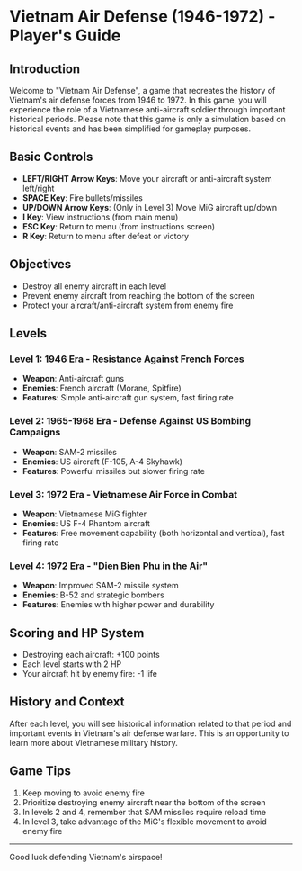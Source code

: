# Vietnam Air Defense (1946-1972) - Player's Guide

## Introduction
Welcome to "Vietnam Air Defense", a game that recreates the history of Vietnam's air defense forces from 1946 to 1972. In this game, you will experience the role of a Vietnamese anti-aircraft soldier through important historical periods. Please note that this game is only a simulation based on historical events and has been simplified for gameplay purposes.

## Basic Controls
- **LEFT/RIGHT Arrow Keys**: Move your aircraft or anti-aircraft system left/right
- **SPACE Key**: Fire bullets/missiles
- **UP/DOWN Arrow Keys**: (Only in Level 3) Move MiG aircraft up/down
- **I Key**: View instructions (from main menu)
- **ESC Key**: Return to menu (from instructions screen)
- **R Key**: Return to menu after defeat or victory

## Objectives
- Destroy all enemy aircraft in each level
- Prevent enemy aircraft from reaching the bottom of the screen
- Protect your aircraft/anti-aircraft system from enemy fire

## Levels

### Level 1: 1946 Era - Resistance Against French Forces
- **Weapon**: Anti-aircraft guns
- **Enemies**: French aircraft (Morane, Spitfire)
- **Features**: Simple anti-aircraft gun system, fast firing rate

### Level 2: 1965-1968 Era - Defense Against US Bombing Campaigns
- **Weapon**: SAM-2 missiles
- **Enemies**: US aircraft (F-105, A-4 Skyhawk)
- **Features**: Powerful missiles but slower firing rate

### Level 3: 1972 Era - Vietnamese Air Force in Combat
- **Weapon**: Vietnamese MiG fighter
- **Enemies**: US F-4 Phantom aircraft
- **Features**: Free movement capability (both horizontal and vertical), fast firing rate

### Level 4: 1972 Era - "Dien Bien Phu in the Air"
- **Weapon**: Improved SAM-2 missile system
- **Enemies**: B-52 and strategic bombers
- **Features**: Enemies with higher power and durability

## Scoring and HP System
- Destroying each aircraft: +100 points
- Each level starts with 2 HP
- Your aircraft hit by enemy fire: -1 life

## History and Context
After each level, you will see historical information related to that period and important events in Vietnam's air defense warfare. This is an opportunity to learn more about Vietnamese military history.

## Game Tips
1. Keep moving to avoid enemy fire
2. Prioritize destroying enemy aircraft near the bottom of the screen
3. In levels 2 and 4, remember that SAM missiles require reload time
4. In level 3, take advantage of the MiG's flexible movement to avoid enemy fire

---

Good luck defending Vietnam's airspace!
